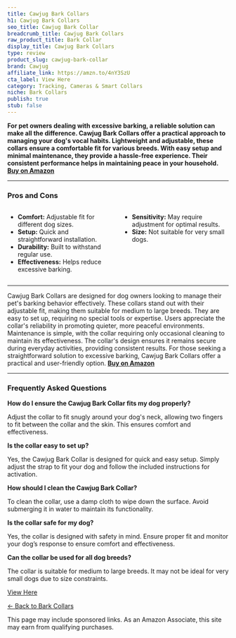 ```yaml
---
title: Cawjug Bark Collars
h1: Cawjug Bark Collars
seo_title: Cawjug Bark Collar
breadcrumb_title: Cawjug Bark Collars
raw_product_title: Bark Collar
display_title: Cawjug Bark Collars
type: review
product_slug: cawjug-bark-collar
brand: Cawjug
affiliate_link: https://amzn.to/4nY3SzU
cta_label: View Here
category: Tracking, Cameras & Smart Collars
niche: Bark Collars
publish: true
stub: false
---
```


<div id="intro" class="full-width">
  <p><strong>For pet owners dealing with excessive barking, a reliable solution can make all the difference. Cawjug Bark Collars offer a practical approach to managing your dog's vocal habits. Lightweight and adjustable, these collars ensure a comfortable fit for various breeds. With easy setup and minimal maintenance, they provide a hassle-free experience. Their consistent performance helps in maintaining peace in your household. <a href="https://amzn.to/4nY3SzU" rel="nofollow sponsored noopener" target="_blank"><strong>Buy on Amazon</strong></a></strong></p>
</div>

<hr />
<h3 id="pros-cons">Pros and Cons</h3>
<div class="pc-grid" style="display:grid;grid-template-columns:1fr 1fr;gap:16px;">
  <ul>
    <li><strong>Comfort:</strong> Adjustable fit for different dog sizes.</li>
    <li><strong>Setup:</strong> Quick and straightforward installation.</li>
    <li><strong>Durability:</strong> Built to withstand regular use.</li>
    <li><strong>Effectiveness:</strong> Helps reduce excessive barking.</li>
  </ul>
  <ul>
    <li><strong>Sensitivity:</strong> May require adjustment for optimal results.</li>
    <li><strong>Size:</strong> Not suitable for very small dogs.</li>
  </ul>
</div>
<hr />

<div class="full-width">
  <p>Cawjug Bark Collars are designed for dog owners looking to manage their pet's barking behavior effectively. These collars stand out with their adjustable fit, making them suitable for medium to large breeds. They are easy to set up, requiring no special tools or expertise. Users appreciate the collar's reliability in promoting quieter, more peaceful environments. Maintenance is simple, with the collar requiring only occasional cleaning to maintain its effectiveness. The collar's design ensures it remains secure during everyday activities, providing consistent results. For those seeking a straightforward solution to excessive barking, Cawjug Bark Collars offer a practical and user-friendly option. <a href="https://amzn.to/4nY3SzU" rel="nofollow sponsored noopener" target="_blank"><strong>Buy on Amazon</strong></a></p>
</div>

<hr />
<h3 id="faqs">Frequently Asked Questions</h3>

<p><strong>How do I ensure the Cawjug Bark Collar fits my dog properly?</strong></p>
<p>Adjust the collar to fit snugly around your dog's neck, allowing two fingers to fit between the collar and the skin. This ensures comfort and effectiveness.</p>

<p><strong>Is the collar easy to set up?</strong></p>
<p>Yes, the Cawjug Bark Collar is designed for quick and easy setup. Simply adjust the strap to fit your dog and follow the included instructions for activation.</p>

<p><strong>How should I clean the Cawjug Bark Collar?</strong></p>
<p>To clean the collar, use a damp cloth to wipe down the surface. Avoid submerging it in water to maintain its functionality.</p>

<p><strong>Is the collar safe for my dog?</strong></p>
<p>Yes, the collar is designed with safety in mind. Ensure proper fit and monitor your dog’s response to ensure comfort and effectiveness.</p>

<p><strong>Can the collar be used for all dog breeds?</strong></p>
<p>The collar is suitable for medium to large breeds. It may not be ideal for very small dogs due to size constraints.</p>
<p><a class="btn" href="https://amzn.to/4nY3SzU" target="_blank" rel="nofollow sponsored noopener">View Here</a></p>
<p><a href="/roundups/tracking-cameras-smart-collars/bark-collars/">← Back to Bark Collars</a></p>
<aside class="disclosure">This page may include sponsored links. As an Amazon Associate, this site may earn from qualifying purchases.</aside>

